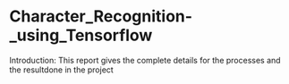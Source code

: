 # Character_Recognition-_using_Tensorflow
Introduction: This report gives the complete details for the processes and the resultdone in the project
